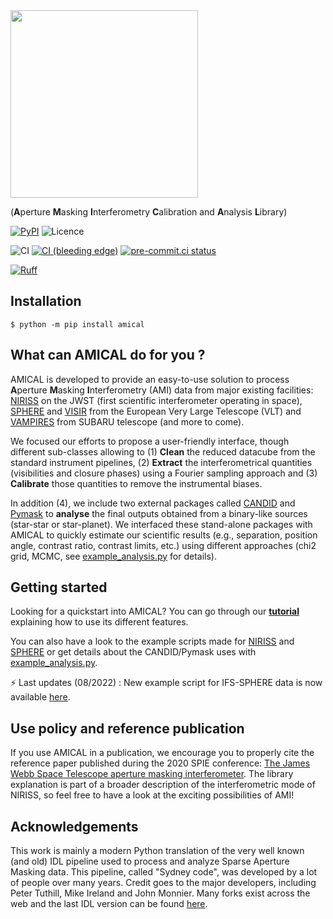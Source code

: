 <a href="https://github.com/SAIL-Labs/AMICAL">
<img src="https://raw.githubusercontent.com/SAIL-Labs/AMICAL/main/doc/Figures/amical_logo.png" width="300"></a>

(**A**perture **M**asking **I**nterferometry **C**alibration and **A**nalysis
**L**ibrary)

[![PyPI](https://img.shields.io/pypi/v/amical.svg?logo=pypi&logoColor=white&label=PyPI)](https://pypi.org/project/amical/)
![Licence](https://img.shields.io/github/license/SAIL-Labs/AMICAL)

![CI](https://github.com/SAIL-Labs/AMICAL/actions/workflows/ci.yml/badge.svg)
[![CI (bleeding edge)](https://github.com/SAIL-Labs/AMICAL/actions/workflows/bleeding-edge.yaml/badge.svg)](https://github.com/SAIL-Labs/AMICAL/actions/workflows/bleeding-edge.yaml)
[![pre-commit.ci status](https://results.pre-commit.ci/badge/github/SAIL-Labs/AMICAL/main.svg)](https://results.pre-commit.ci/latest/github/SAIL-Labs/AMICAL/main)

[![Ruff](https://img.shields.io/endpoint?url=https://raw.githubusercontent.com/charliermarsh/ruff/main/assets/badge/v2.json)](https://github.com/charliermarsh/ruff)

## Installation

```shell
$ python -m pip install amical
```

## What can AMICAL do for you ?

AMICAL is developed to provide an easy-to-use solution to process
**A**perture **M**asking **I**nterferometry (AMI) data from major existing
facilities:
[NIRISS](https://jwst-docs.stsci.edu/near-infrared-imager-and-slitless-spectrograph)
on the JWST (first scientific interferometer operating in space),
[SPHERE](https://www.eso.org/sci/facilities/paranal/instruments/sphere.html) and
[VISIR](https://www.eso.org/sci/facilities/paranal/instruments/visir.html) from
the European Very Large Telescope (VLT) and
[VAMPIRES](https://www.naoj.org/Projects/SCEXAO/scexaoWEB/030openuse.web/040vampires.web/indexm.html)
from SUBARU telescope (and more to come).

We focused our efforts to propose a user-friendly interface, though different
sub-classes allowing to (1) **Clean** the reduced datacube from the standard
instrument pipelines, (2) **Extract** the interferometrical quantities
(visibilities and closure phases) using a Fourier sampling approach and (3)
**Calibrate** those quantities to remove the instrumental biases.

In addition (4), we include two external packages called
[CANDID](https://github.com/amerand/CANDID) and
[Pymask](https://github.com/AnthonyCheetham/pymask) to **analyse** the final
outputs obtained from a binary-like sources (star-star or star-planet). We
interfaced these stand-alone packages with AMICAL to quickly estimate our
scientific results (e.g., separation, position angle, contrast ratio, contrast
limits, etc.) using different approaches (chi2 grid, MCMC, see
[example_analysis.py](https://github.com/SAIL-Labs/AMICAL/blob/main/doc/example_analysis.py) for details).

## Getting started

Looking for a quickstart into AMICAL? You can go through our **[tutorial](https://github.com/SAIL-Labs/AMICAL/blob/main/doc/tutorial.md)** explaining
how to use its different features.

You can also have a look to the example scripts
made for
[NIRISS](https://github.com/SAIL-Labs/AMICAL/blob/main/doc/example_NIRISS.py)
and
[SPHERE](https://github.com/SAIL-Labs/AMICAL/blob/main/doc/example_NIRISS.py)
or get details about the CANDID/Pymask uses with
[example_analysis.py](https://github.com/SAIL-Labs/AMICAL/blob/main/doc/example_analysis.py).

⚡ Last updates (08/2022) : New example script for IFS-SPHERE data is now available [here](https://github.com/SAIL-Labs/AMICAL/blob/main/doc/example_IFS.py).

## Use policy and reference publication

If you use AMICAL in a publication, we encourage you to properly cite the
reference paper published during the 2020 SPIE conference: [The James Webb Space
Telescope aperture masking
interferometer](https://ui.adsabs.harvard.edu/abs/2020SPIE11446E..11S/abstract).
The library explanation is part of a broader description of the interferometric
mode of NIRISS, so feel free to have a look at the exciting possibilities of
AMI!

## Acknowledgements

This work is mainly a modern Python translation of the very well known (and old)
IDL pipeline used to process and analyze Sparse Aperture Masking data. This
pipeline, called "Sydney code", was developed by a lot of people over many
years. Credit goes to the major developers, including Peter Tuthill, Mike
Ireland and John Monnier. Many forks exist across the web and the last IDL
version can be found [here](https://github.com/AnthonyCheetham/idl_masking).
